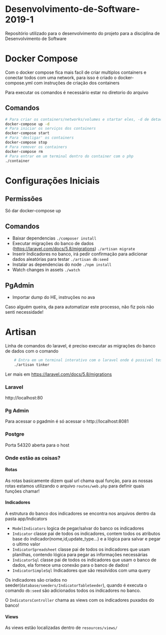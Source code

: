 # Desenvolvimento-de-Software-2019-1
Repositório utilizado para o desenvolvimento do projeto para a disciplina de Desenvolvimento de Software

# Docker Compose
Com o docker compose fica mais facil de criar multiplos containers e conectar todos com uma network, para isso é criado o docker-compose.yml com instruções de criação dos containers

Para executar os comandos é necessário estar no diretorio do arquivo

## Comandos

``` bash
# Para criar os containers/networks/volumes e startar eles, -d de detached
docker-compose up -d
# Para iniciar os serviços dos containers
docker-compose start
# Para 'desligar' os containers
docker-compose stop
# Para remover os containers
docker-compose rm
# Para entrar em um terminal dentro do container com o php
./container
```

# Configurações Iniciais
## Permissões
Só dar docker-compose up 



## Comandos
- Baixar dependencias
``./composer install``
- Executar migrações do banco de dados (https://laravel.com/docs/5.8/migrations)
``./artisan migrate``
- Inserir Indicadores no banco, irá pedir confirmação para adicionar dados aleatórias para testar
``./artisan db:seed``
- Instalar as dependencias do node
``./npm install``
- Watch changes in assets
``./watch
``
## PgAdmin
- Importar dump do HE, instruções no ava

Caso alguém queira, da para automatizar este processo, não fiz pois não senti necessidade!

# Artisan

Linha de comandos do laravel, é preciso executar as migrações do banco de dados com o comando

``` bash
    # Entra em um terminal interativo com o laravel onde é possivel testar instruções
    ./artisan tinker
```
Ler mais em https://laravel.com/docs/5.8/migrations

### Laravel

http://localhost:80

### Pg Admin
Para acessar o pgadmin é só acessar o http://localhost:8081
### Postgre
Porta 54320 aberta para o host

### Onde estão as coisas?

#### Rotas
As rotas basicamente dizem qual url chama qual função, para as nossas rotas estamos utilizando o arquivo `routes/web.php` para definir quais funções chamar!


#### Indicadores
A estrutura do banco dos indicadores se encontra nos arquivos dentro da pasta app/Indicators 
- `ModelIndicators` logica de pegar/salvar do banco os indicadores
- `Indicator` classe pai de todos os indicadores, contem todos os atributos base do indicador(nome,id,update_type...) e a lógica para salvar e pegar o ultimo valor
- `IndicatorSpreadsheet` classe pai de todos os indicadores que usam planilhas, contendo lógica para pegar as informações necessárias
- `IndicatorSql` classe pai de todos os indicadores que usam o banco de dados, ela fornece uma conexão para o banco de dados!
- `IndicatorSimpleSql` Indicadores que são resolvidos com uma query

Os indicadores são criados no seeder(`database/seeders/IndicatorTableSeeder`), quando é executa o comando ``db:seed`` são adicionados todos os indicadores no banco.

O `IndicatorsController` chama as views com os indicadores puxados do banco!

#### Views
As views estão localizadas dentro de `resources/views/`

